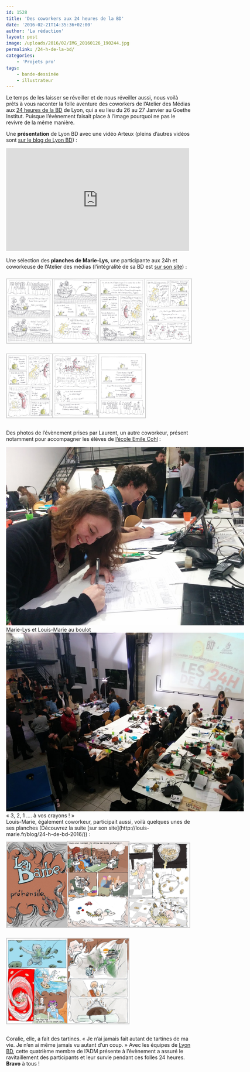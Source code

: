 ```yaml
---
id: 1528
title: 'Des coworkers aux 24 heures de la BD'
date: '2016-02-21T14:35:36+02:00'
author: 'La rédaction'
layout: post
image: /uploads/2016/02/IMG_20160126_190244.jpg
permalink: /24-h-de-la-bd/
categories:
    - 'Projets pro'
tags:
    - bande-dessinée
    - illustrateur
---
```


Le temps de les laisser se réveiller et de nous réveiller aussi, nous voilà prêts à vous raconter la folle aventure des coworkers de l’Atelier des Médias aux [24 heures de la BD](http://www.24hdelabandedessinee.com/) de Lyon, qui a eu lieu du 26 au 27 Janvier au Goethe Institut. Puisque l’évènement faisait place à l’image pourquoi ne pas le revivre de la même manière.

Une **présentation** de Lyon BD avec une vidéo Arteux (pleins d’autres vidéos sont [sur le blog de Lyon BD](http://blog.lyonbd.com/)) :

<iframe allow="autoplay" allowfullscreen="" frameborder="0" height="281" src="https://www.dailymotion.com/embed/video/x3okwio?pubtool=oembed" title="24H de la BD 2016 #1" width="500"></iframe>

Une sélection des **planches de Marie-Lys**, une participante aux 24h et coworkeuse de l’Atelier des médias (l’intégralité de sa BD est [sur son site](http://www.marie-lys.fr/projects/les-fantomes-de-lopera/)) :

 <style type="text/css">
			#gallery-9 {
				margin: auto;
			}
			#gallery-9 .gallery-item {
				display: inline-block;
				margin-top: 10px;
				text-align: center;
				width: 25%;
			}
			#gallery-9 img {
				border: 2px solid #cfcfcf;
			}
			#gallery-9 .gallery-caption {
				margin-left: 0;
			}
			/* see gallery_shortcode() in wp-includes/media.php */
		</style>

<div class="gallery galleryid-1528 gallery-columns-4 gallery-size-medium" id="gallery-9"><dl class="gallery-item"> <dt class="gallery-icon portrait"> <img src="/uploads/2016/02/12647248_1084872124885781_2061156226091391504_n.jpg" alt="Illustration"> </dt></dl><dl class="gallery-item"> <dt class="gallery-icon portrait"> <img src="/uploads/2016/02/12573203_1084872204885773_8478143261142214401_n.jpg" alt="Illustration"> </dt></dl><dl class="gallery-item"> <dt class="gallery-icon portrait"> <img src="/uploads/2016/02/12650991_1084872311552429_5622978151690199309_n.jpg" alt="Illustration"> </dt></dl><dl class="gallery-item"> <dt class="gallery-icon portrait"> <img src="/uploads/2016/02/12644926_1084872234885770_1465119895511353169_n.jpg" alt="Illustration"> </dt></dl>  
<dl class="gallery-item"> <dt class="gallery-icon portrait"> <img src="/uploads/2016/02/12644872_1084872268219100_2070749187679725367_n.jpg" alt="Illustration"> </dt></dl><dl class="gallery-item"> <dt class="gallery-icon portrait"> <img src="/uploads/2016/02/12642515_1084872308219096_204073781785619053_n.jpg" alt="Illustration"> </dt></dl><dl class="gallery-item"> <dt class="gallery-icon portrait"> <img src="/uploads/2016/02/12651098_1084872408219086_7136049292567436531_n.jpg" alt="Illustration"> </dt></dl>   
 </div>

Des photos de l’évènement prises par Laurent, un autre coworkeur, présent notamment pour accompagner les élèves de [l’école Emile Cohl](http://www.cohl.fr/) :

<div class="wp-caption aligncenter" id="attachment_1547" style="width: 650px"><img src="/uploads/2016/02/IMG_20160126_190244.jpg" alt="Marie-Lys et Louis-Marie au boulot">Marie-Lys et Louis-Marie au boulot

</div><div class="wp-caption aligncenter" id="attachment_1548" style="width: 650px"><img src="/uploads/2016/02/IMG_20160126_191934.jpg" alt="3, 2, 1 .... à vos crayons !">« 3, 2, 1 …. à vos crayons ! »

</div>Louis-Marie, également coworkeur, participait aussi, voilà quelques unes de ses planches (Découvrez la suite [sur son site](http://louis-marie.fr/blog/24-h-de-bd-2016/)) :

 <style type="text/css">
			#gallery-10 {
				margin: auto;
			}
			#gallery-10 .gallery-item {
				display: inline-block;
				margin-top: 10px;
				text-align: center;
				width: 33%;
			}
			#gallery-10 img {
				border: 2px solid #cfcfcf;
			}
			#gallery-10 .gallery-caption {
				margin-left: 0;
			}
			/* see gallery_shortcode() in wp-includes/media.php */
		</style>

<div class="gallery galleryid-1528 gallery-columns-3 gallery-size-medium" id="gallery-10"><dl class="gallery-item"> <dt class="gallery-icon portrait"> <img src="/uploads/2016/02/1.jpg" alt="Illustration"> </dt></dl><dl class="gallery-item"> <dt class="gallery-icon portrait"> <img src="/uploads/2016/02/2.jpg" alt="Illustration"> </dt></dl><dl class="gallery-item"> <dt class="gallery-icon portrait"> <img src="/uploads/2016/02/3.jpg" alt="Illustration"> </dt></dl>  
<dl class="gallery-item"> <dt class="gallery-icon portrait"> <img src="/uploads/2016/02/4.jpg" alt="Illustration"> </dt></dl><dl class="gallery-item"> <dt class="gallery-icon portrait"> <img src="/uploads/2016/02/5.jpg" alt="Illustration"> </dt></dl>   
 </div>
 
 Coralie, elle, a fait des tartines. « Je n’ai jamais fait autant de tartines de ma vie. Je n’en ai même jamais vu autant d’un coup. » Avec les équipes de [Lyon BD](http://www.lyonbd.com/), cette quatrième membre de l’ADM présente à l’évènement a assuré le ravitaillement des participants et leur survie pendant ces folles 24 heures. **Bravo** à tous !
